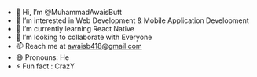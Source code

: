 - 👋 Hi, I’m @MuhammadAwaisButt
- 👀 I’m interested in   Web Development & Mobile Application Development
- 🌱 I’m currently learning React Native
- 💞️ I’m looking to collaborate with Everyone
- 📫 Reach me at awaisb418@gmail.com
- 😄 Pronouns: He
- ⚡ Fun fact : CrazY

<!---
MuhammadAwaisButt/MuhammadAwaisButt is a ✨ special ✨ repository because its `README.md` (this file) appears on your GitHub profile.
You can click the Preview link to take a look at your changes.
--->
